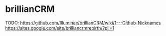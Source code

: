 # brillianCRM
TODO: https://github.com/Illuminae/brillianCRM/wiki/1---Github-Nicknames
https://sites.google.com/site/brilliancrmrebirth/?pli=1
